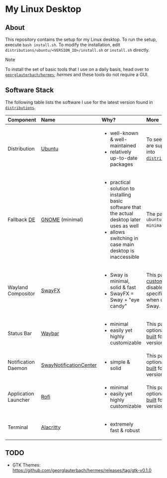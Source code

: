 # My Linux Desktop

## About

This repository contains the setup for my Linux desktop. To run the setup, execute `bash install.sh`. To modify the installation, edit `distributions/ubuntu/<VERSION_ID>/install.sh` or `install.sh` directly.

> [!NOTE]
>
> To install the set of basic tools that I use on a daily basis, head over to [`georglauterbach/hermes`](https://github.com/georglauterbach/hermes); _hermes_ and these tools do not require a GUI.

## Software Stack

The following table lists the software I use for the latest version found in [`distributions`](./distributions/).

| Component | Name | Why? | More |
| :-------- | :--- | :------------------- |  :-- |
| Distribution | [Ubuntu](https://ubuntu.com/) | <ul><li>well-known & well-maintained</li><li>relatively up-to-date packages</li></ul> | To see which versions are supported, look into [`distributions/ubuntu/`](./distributions/ubuntu/). |
| Fallback [DE](https://wiki.archlinux.org/title/Desktop_environment) | [GNOME](https://www.gnome.org/) (minimal) | <ul><li>practical solution to installing basic software that the actual desktop later uses as well</li><li>allows switching in case main desktop is inaccessible</li></ul> | The package I install is `ubuntu-desktop-minimal`. |
| Wayland Compositor | [SwayFX](https://github.com/WillPower3309/swayfx) | <ul><li>Sway is minimal, solid & fast</li><li>SwayFX = Sway + "eye candy"</li></ul> | This package is [custom-built](./custom/swayfx/). You can disable the SwayFX-specific config easily when using plain Sway. |
| Status Bar | [Waybar](https://github.com/Alexays/Waybar) | <ul><li>minimal</li><li>easily yet highly customizable</li></ul> | This package is optionally [custom-built](./custom/waybar/) for the latest version. |
| Notification Daemon | [SwayNotificationCenter](https://github.com/ErikReider/SwayNotificationCenter) | <ul><li>simple & solid</li></ul> | This package is optionally [custom-built](./custom/sway-notification-center/) for the latest version. |
| Application Launcher | [Rofi](https://github.com/davatorium/rofi) | <ul><li>minimal</li><li>easily yet highly customizable</li></ul> | This package is optionally [custom-built](./custom/rofi/) for the latest version. |
| Terminal | [Alacritty](https://github.com/alacritty/alacritty) | <ul><li>extremely fast & robust</li></ul> | |

## TODO

- GTK Themes: <https://github.com/georglauterbach/hermes/releases/tag/gtk-v0.1.0>
